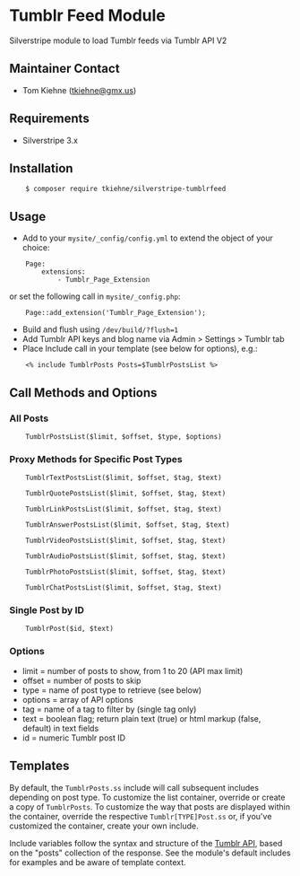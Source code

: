 # Tumblr Feed Module

Silverstripe module to load Tumblr feeds via Tumblr API V2


## Maintainer Contact

*  Tom Kiehne (tkiehne@gmx.us)


## Requirements

* Silverstripe 3.x


## Installation

```
    $ composer require tkiehne/silverstripe-tumblrfeed
```


## Usage

*  Add to your `mysite/_config/config.yml` to extend the object of your choice:

```
    Page:
        extensions:
            - Tumblr_Page_Extension
```

  or set the following call in `mysite/_config.php`:
   
```
    Page::add_extension('Tumblr_Page_Extension');
```

*  Build and flush using `/dev/build/?flush=1`
*  Add Tumblr API keys and blog name via Admin > Settings > Tumblr tab
*  Place Include call in your template (see below for options), e.g.:

```
    <% include TumblrPosts Posts=$TumblrPostsList %>
```

## Call Methods and Options

### All Posts

```
    TumblrPostsList($limit, $offset, $type, $options)
```

### Proxy Methods for Specific Post Types

```
    TumblrTextPostsList($limit, $offset, $tag, $text)
    
    TumblrQuotePostsList($limit, $offset, $tag, $text)
    
    TumblrLinkPostsList($limit, $offset, $tag, $text)
    
    TumblrAnswerPostsList($limit, $offset, $tag, $text)
    
    TumblrVideoPostsList($limit, $offset, $tag, $text)
    
    TumblrAudioPostsList($limit, $offset, $tag, $text)
    
    TumblrPhotoPostsList($limit, $offset, $tag, $text)
    
    TumblrChatPostsList($limit, $offset, $tag, $text)
```

### Single Post by ID

```
    TumblrPost($id, $text)
```


### Options

*  limit = number of posts to show, from 1 to 20 (API max limit)
*  offset = number of posts to skip
*  type = name of post type to retrieve (see below)
*  options = array of API options
*  tag = name of a tag to filter by (single tag only)
*  text = boolean flag; return plain text (true) or html markup (false, default) in text fields
*  id = numeric Tumblr post ID


## Templates

By default, the `TumblrPosts.ss` include will call subsequent includes depending on post type.  To customize the list container, override or create a copy of `TumblrPosts`.  To customize the way that posts are displayed within the container, override the respective `Tumblr[TYPE]Post.ss` or, if you've customized the container, create your own include.

Include variables follow the syntax and structure of the [Tumblr API](https://www.tumblr.com/docs/en/api/v2#posts), based on the "posts" collection of the response.  See the module's default includes for examples and be aware of template context.
